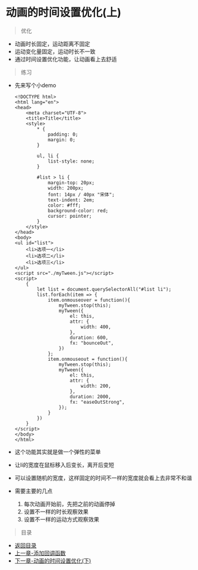 # 动画的时间设置优化(上)

> 优化
* 动画时长固定，运动距离不固定
* 运动变化量固定，运动时长不一致
* 通过时间设置优化功能，让动画看上去舒适

> 练习

* 先来写个小demo

    ```
    <!DOCTYPE html>
    <html lang="en">
    <head>
        <meta charset="UTF-8">
        <title>Title</title>
        <style>
            * {
                padding: 0;
                margin: 0;
            }
    
            ul, li {
                list-style: none;
            }
    
            #list > li {
                margin-top: 20px;
                width: 200px;
                font: 14px / 40px "宋体";
                text-indent: 2em;
                color: #fff;
                background-color: red;
                cursor: pointer;
            }
        </style>
    </head>
    <body>
    <ul id="list">
        <li>选项一</li>
        <li>选项二</li>
        <li>选项三</li>
    </ul>
    <script src="./myTween.js"></script>
    <script>
        {
            let list = document.querySelectorAll("#list li");
            list.forEach(item => {
                item.onmouseover = function(){
                    myTween.stop(this);
                    myTween({
                        el: this,
                        attr: {
                            width: 400,
                        },
                        duration: 600,
                        fx: "bounceOut",
                    })
                };
                item.onmouseout = function(){
                    myTween.stop(this);
                    myTween({
                        el: this,
                        attr: {
                            width: 200,
                        },
                        duration: 2000,
                        fx: "easeOutStrong",
                    });
                }
            })
        }
    </script>
    </body>
    </html>
    ```
* 这个功能其实就是做一个弹性的菜单
* 让li的宽度在鼠标移入后变长，离开后变短
* 可以设置随机的宽度，这样固定的时间不一样的宽度就会看上去非常不和谐
* 需要主要的几点
    1. 每次动画开始前，先把之前的动画停掉
    2. 设置不一样的时长观察效果
    3. 设置不一样的运动方式观察效果  
    
> 目录
* [返回目录](../README.md)
* [上一章-添加回调函数](../12-添加回调函数/12-添加回调函数.md)     
* [下一章-动画的时间设置优化(下)](../14-动画的时间设置优化(下)/14-动画的时间设置优化(下).md)     
